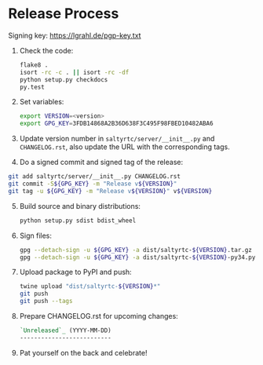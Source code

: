 Release Process
===============

Signing key: https://lgrahl.de/pgp-key.txt

1. Check the code:

   ```bash
   flake8 .
   isort -rc -c . || isort -rc -df
   python setup.py checkdocs
   py.test
   ```

2. Set variables:

   ```bash
   export VERSION=<version>
   export GPG_KEY=3FDB14868A2B36D638F3C495F98FBED10482ABA6
   ```

3. Update version number in ``saltyrtc/server/__init__.py`` and
   ``CHANGELOG.rst``, also update the URL with the corresponding tags.

4. Do a signed commit and signed tag of the release:

  ```bash
  git add saltyrtc/server/__init__.py CHANGELOG.rst
  git commit -S${GPG_KEY} -m "Release v${VERSION}"
  git tag -u ${GPG_KEY} -m "Release v${VERSION}" v${VERSION}
  ```

5. Build source and binary distributions:

   ```bash
   python setup.py sdist bdist_wheel
   ```

6. Sign files:

   ```bash
   gpg --detach-sign -u ${GPG_KEY} -a dist/saltyrtc-${VERSION}.tar.gz
   gpg --detach-sign -u ${GPG_KEY} -a dist/saltyrtc-${VERSION}-py34.py35-none-any.whl
   ```

7. Upload package to PyPI and push:

   ```bash
   twine upload "dist/saltyrtc-${VERSION}*"
   git push
   git push --tags
   ```

8. Prepare CHANGELOG.rst for upcoming changes:

   ```rst
   `Unreleased`_ (YYYY-MM-DD)
   --------------------------
   ```

9. Pat yourself on the back and celebrate!
